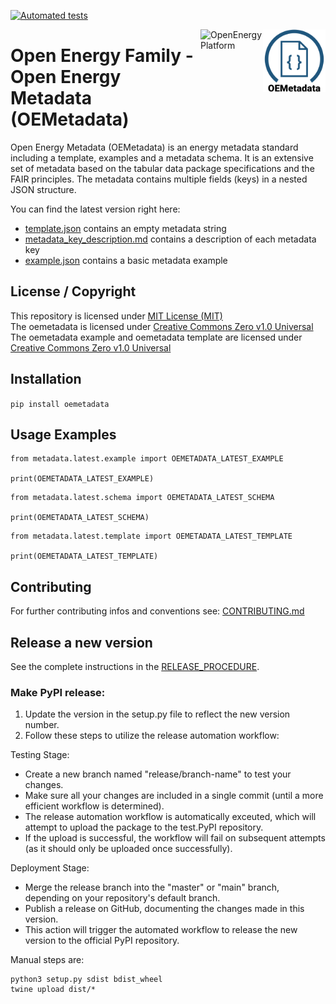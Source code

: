 [![Automated tests](https://github.com/OpenEnergyPlatform/oemetadata/actions/workflows/metadata-test.yml/badge.svg)](https://github.com/OpenEnergyPlatform/oemetadata/actions/workflows/metadata-test.yml)

<a href="https://github.com/OpenEnergyPlatform/oemetadata/"><img align="right" width="100" height="100" src="https://raw.githubusercontent.com/OpenEnergyPlatform/organisation/master/logo/OpenEnergyFamily_Logo_OEMetadata.png" alt="OpenEnergyMetadata"></a>
<a href="https://openenergy-platform.org/"><img align="right" width="100" height="100" src="https://avatars2.githubusercontent.com/u/37101913?s=400&u=9b593cfdb6048a05ea6e72d333169a65e7c922be&v=4" alt="OpenEnergyPlatform"></a>

# Open Energy Family - Open Energy Metadata (OEMetadata)

Open Energy Metadata (OEMetadata) is an energy metadata standard including a template, examples and a metadata schema.
It is an extensive set of metadata based on the tabular data package specifications and the FAIR principles.
The metadata contains multiple fields (keys) in a nested JSON structure.

You can find the latest version right here:
* [template.json](https://github.com/OpenEnergyPlatform/oemetadata/blob/develop/metadata/latest/template.json) contains an empty metadata string
* [metadata_key_description.md](https://github.com/OpenEnergyPlatform/oemetadata/blob/develop/metadata/latest/metadata_key_description.md) contains a description of each metadata key
* [example.json](https://github.com/OpenEnergyPlatform/oemetadata/blob/develop/metadata/latest/example.json) contains a basic metadata example


## License / Copyright

This repository is licensed under [MIT License (MIT)](https://spdx.org/licenses/MIT.html) <br>
The oemetadata is licensed under [Creative Commons Zero v1.0 Universal](https://creativecommons.org/publicdomain/zero/1.0/) <br>
The oemetadata example and oemetadata template are licensed under [Creative Commons Zero v1.0 Universal](https://creativecommons.org/publicdomain/zero/1.0/)

## Installation

`pip install oemetadata`

## Usage Examples

```
from metadata.latest.example import OEMETADATA_LATEST_EXAMPLE

print(OEMETADATA_LATEST_EXAMPLE)
```

```
from metadata.latest.schema import OEMETADATA_LATEST_SCHEMA

print(OEMETADATA_LATEST_SCHEMA)
```

```
from metadata.latest.template import OEMETADATA_LATEST_TEMPLATE

print(OEMETADATA_LATEST_TEMPLATE)
```

## Contributing

For further contributing infos and conventions see: [CONTRIBUTING.md](https://github.com/OpenEnergyPlatform/oemetadata/blob/develop/CONTRIBUTING.md)

## Release a new version
See the complete instructions in the [RELEASE_PROCEDURE](https://github.com/OpenEnergyPlatform/oemetadata/blob/develop/RELEASE_PROCEDURE.md).

### Make PyPI release:

1. Update the version in the setup.py file to reflect the new version number.
2. Follow these steps to utilize the release automation workflow:

Testing Stage:

- Create a new branch named "release/branch-name" to test your changes.
- Make sure all your changes are included in a single commit (until a more efficient workflow is determined).
- The release automation workflow is automatically exceuted, which will attempt to upload the package to the test.PyPI repository.
- If the upload is successful, the workflow will fail on subsequent attempts (as it should only be uploaded once successfully).

Deployment Stage:

- Merge the release branch into the "master" or "main" branch, depending on your repository's default branch.
- Publish a release on GitHub, documenting the changes made in this version.
- This action will trigger the automated workflow to release the new version to the official PyPI repository.


Manual steps are:

```
python3 setup.py sdist bdist_wheel
twine upload dist/*
```
